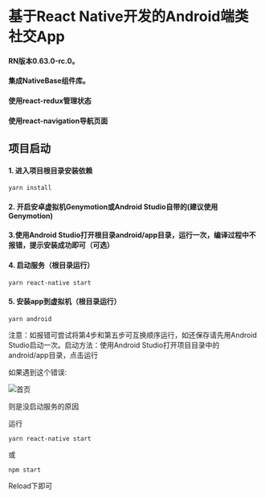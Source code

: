 # 基于React Native开发的Android端类社交App  
#### RN版本0.63.0-rc.0。
#### 集成NativeBase组件库。
#### 使用react-redux管理状态
#### 使用react-navigation导航页面

<!-- ![首页](http://acuario.cn/screenshot/rn_homePage.png) -->

## 项目启动
#### 1. 进入项目根目录安装依赖
```
yarn install
```
#### 2. 开启安卓虚拟机Genymotion或Android Studio自带的(建议使用Genymotion)

#### 3.使用Android Studio打开根目录android/app目录，运行一次，编译过程中不报错，提示安装成功即可（可选）

#### 4. 启动服务（根目录运行）
```
yarn react-native start
```

#### 5. 安装app到虚拟机（根目录运行）

```
yarn android
```

注意：如报错可尝试将第4步和第五步可互换顺序运行，如还保存请先用Android Studio启动一次。启动方法：使用Android Studio打开项目目录中的 android/app目录，点击运行

如果遇到这个错误:

![首页](http://acuario.cn/screenshot/error/rn_error_1.png) 

则是没启动服务的原因

运行
```
yarn react-native start
```
或
```
npm start
```
Reload下即可

